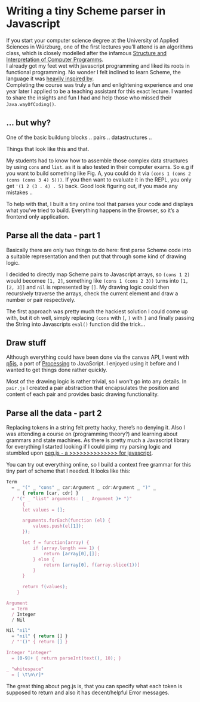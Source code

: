 # Writing a tiny Scheme parser in Javascript

If you start your computer science degree at the University of Applied Sciences in Würzburg, one of the first lectures you’ll attend is an algorithms class, which is closely modelled after the infamous [Structure and Interpretation of Computer Programms](TODO). <br>
I already got my feet wet with javascript programming and liked its roots in functional programming. No wonder I felt inclined to learn Scheme, the language it was [heavily inspired by](TODO). <br>
Completing the course was truly a fun and enlightening experience and one year later I applied to be a teaching assistant for this exact lecture. I wanted to share the insights and fun I had and help those who missed their ```Java.wayOfCoding()```.

## ... but why?

One of the basic buildung blocks .. pairs .. datastructures .. 

Things that look like this and that. 

My students had to know how to assemble those complex data structures by using ```cons``` and ```list```. as it is also tested in their computer exams. So e.g if you want to build something like Fig. A, you could do it via ```(cons 1 (cons 2 (cons (cons 3 4) 5)))```. If you then want to evaluate it in the REPL, you only get ```'(1 2 (3 . 4) . 5)``` back. Good look figuring out, if you made any mistakes .. 

To help with that, I built a tiny online tool that parses your code and displays what you’ve tried to build. Everything happens in the Browser, so it’s a frontend only application.

## Parse all the data - part 1

Basically there are only two things to do here: first parse Scheme code into a suitable representation and then put that through some kind of drawing logic. <br>

I decided to directly map Scheme pairs to Javascript arrays, so ```(cons 1 2)``` would becomee ```[1, 2]```, something like ```(cons 1 (cons 2 3))``` turns into ```[1, [2, 3]]``` and ```nil``` is represented by ```[]```. My drawing logic could then recursively traverse the arrays, check the current element and draw a number or pair respectively.

The first approach was pretty much the hackiest solution I could come up with, but it oh well, simply replacing ```(cons``` with ```[```, ```)``` with ```]``` and finally passing the String into Javascripts ```eval()``` function did the trick...

## Draw stuff

Although everything could have been done via the canvas API, I went with [p5js](TODO), a port of [Processing](TODO) to JavaScript. I enjoyed using it before and I wanted to get things done rather quickly.

Most of the drawing logic is rather trivial, so I won't go into any details. In ```pair.js``` I created a pair abstraction that encapsulates the position and content of each pair and provides basic drawing functionality.

## Parse all the data - part 2

Replacing tokens in a string felt pretty hacky, there’s no denying it. Also I was attending a course on (programming theory?) and learning about grammars and state machines. As there is pretty much a Javascript library for everything I started looking if I could pimp my parsing logic and stumbled upon [peg.js - a >>>>>>>>>>>>>> for javascript](TODO). 

You can try out everything online, so I build a context free grammar for this tiny part of scheme that I needed. It looks like this:

```Javascript
Term
  = _ "(" _ "cons" _ car:Argument _ cdr:Argument _ ")" _
      { return [car, cdr] }
  / "(" _ "list" arguments: ( _ Argument )+ ")"
      {
      let values = [];

      arguments.forEach(function (el) {
          values.push(el[1]);
      });

      let f = function(array) {
          if (array.length === 1) {
              return [array[0],[]];
          } else {
              return [array[0], f(array.slice(1))]
          }
      }

      return f(values);
    }

Argument
  = Term
  / Integer
  / Nil

Nil "nil"
  = "nil" { return [] }
  / "'()" { return [] }

Integer "integer"
  = [0-9]+ { return parseInt(text(), 10); }

_ "whitespace"
  = [ \t\n\r]*
```

The great thing about peg.js is, that you can specify what each token is supposed to return and also it has decent/helpful Error messages.

